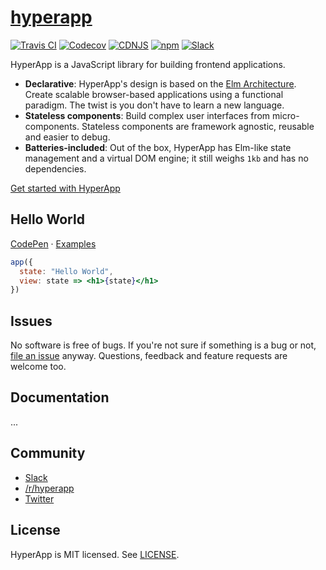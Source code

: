 # [hyperapp](https://hyperapp.glitch.me)
[![Travis CI](https://img.shields.io/travis/hyperapp/hyperapp/master.svg)](https://travis-ci.org/hyperapp/hyperapp)
[![Codecov](https://img.shields.io/codecov/c/github/hyperapp/hyperapp/master.svg)](https://codecov.io/gh/hyperapp/hyperapp)
[![CDNJS](https://img.shields.io/cdnjs/v/hyperapp.svg?colorB=ff69b4)](https://cdnjs.com/libraries/hyperapp)
[![npm](https://img.shields.io/npm/v/hyperapp.svg?colorB=ff69b4)](https://www.npmjs.org/package/hyperapp)
[![Slack](https://hyperappjs.herokuapp.com/badge.svg)](https://hyperappjs.herokuapp.com "Join us")

HyperApp is a JavaScript library for building frontend applications.

[Elm Architecture]: https://guide.elm-lang.org/architecture/
[Hyperx]: https://github.com/substack/hyperx
[JSX]: https://facebook.github.io/react/docs/introducing-jsx.html
[CDN]: https://unpkg.com/hyperapp

* **Declarative**: HyperApp's design is based on the [Elm Architecture]. Create scalable browser-based applications using a functional paradigm. The twist is you don't have to learn a new language.
* **Stateless components**: Build complex user interfaces from micro-components. Stateless components are framework agnostic, reusable and easier to debug.
* **Batteries-included**: Out of the box, HyperApp has Elm-like state management and a virtual DOM engine; it still weighs `1kb` and has no dependencies.

[Get started with HyperApp](...)

## Hello World

[CodePen](https://codepen.io/jbucaran/pen/Qdwpxy) · [Examples](https://hyperapp.glitch.me)

```jsx
app({
  state: "Hello World",
  view: state => <h1>{state}</h1>
})
```

## Issues

No software is free of bugs. If you're not sure if something is a bug or not, [file an issue](https://github.com/hyperapp/hyperapp/issues) anyway. Questions, feedback and feature requests are welcome too.

## Documentation

...

## Community

* [Slack](https://hyperappjs.herokuapp.com)
* [/r/hyperapp](https://www.reddit.com/r/hyperapp)
* [Twitter](https://twitter.com/hyperappjs)

## License

HyperApp is MIT licensed. See [LICENSE](LICENSE.md).
